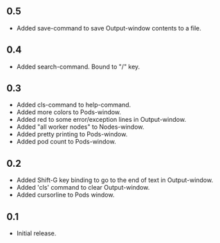 ## 0.5

- Added save-command to save Output-window contents to a file.

## 0.4

- Added search-command. Bound to "/" key.

## 0.3

- Added cls-command to help-command.
- Added more colors to Pods-window.
- Added red to some error/exception lines in Output-window.
- Added "all worker nodes" to Nodes-window.
- Added pretty printing to Pods-window.
- Added pod count to Pods-window.

## 0.2

- Added Shift-G key binding to go to the end of text in Output-window.
- Added 'cls' command to clear Output-window.
- Added cursorline to Pods window.

## 0.1

- Initial release.